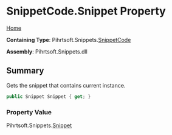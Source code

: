 <a name="_top"></a>

# SnippetCode\.Snippet Property

[Home](../../../../README.md#_top)

**Containing Type**: Pihrtsoft\.Snippets\.[SnippetCode](../README.md#_top)

**Assembly**: Pihrtsoft\.Snippets\.dll

## Summary

Gets the snippet that contains current instance\.

```csharp
public Snippet Snippet { get; }
```

### Property Value

Pihrtsoft\.Snippets\.[Snippet](../../Snippet/README.md#_top)

